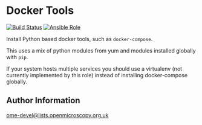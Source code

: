 Docker Tools
============

[![Build Status](https://travis-ci.org/ome/ansible-role-docker-tools.svg)](https://travis-ci.org/ome/ansible-role-docker-tools)
[![Ansible Role](https://img.shields.io/ansible/role/41997.svg)](https://galaxy.ansible.com/ome/docker_tools/)

Install Python based docker tools, such as `docker-compose`.

This uses a mix of python modules from yum and modules installed globally with `pip`.

If your system hosts multiple services you should use a virtualenv (not currently implemented by this role) instead of installing docker-compose globally.


Author Information
------------------

ome-devel@lists.openmicroscopy.org.uk
